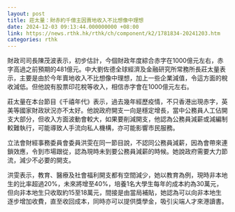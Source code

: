 ```yaml
---
layout: post
title: 莊太量：財赤約千億主因賣地收入不比想像中理想
date: 2024-12-03 09:13:44.000000000 +08:00
link: https://news.rthk.hk/rthk/ch/component/k2/1781834-20241203.htm
categories: rthk
---
```


財政司司長陳茂波表示，初步估計，今個財政年度綜合赤字在1000億元左右，赤字高過之前預期的481億元。中大劉佐德全球經濟及金融研究所常務所長莊太量表示，主要是由於今年賣地收入不比想像中理想，加上一些企業減值，令這方面的稅收減低。但他說有股票印花稅等收入，相信赤字會在1000億元左右。

莊太量在本台節目《千禧年代》表示，過去幾年經歷疫情，不只香港出現赤字，英美等國家財政狀況亦不太好。他說政府開支一向是穩定增長，當中公務員人工佔開支大部分，但收入方面波動會較大，如果要削減開支，他認為公務員減薪或減編制較難執行，可能導致人手流向私人機構，亦可能影響市民服務。

立法會財經事務委員會委員洪雯在同一節目說，不認同公務員減薪，因為會帶來連鎖效應，令到市場跟從，認為現時未到要公務員減薪的時候。她說政府需要大力節流，減少不必要的開支。

洪雯表示，教育、醫療及社會福利開支都有空間減少，她以教育為例，現時非本地生的比率超過20%，未來將增至40%，培養1名大學生每年的成本約為30萬元，但向非本地生只收取約15至18萬元，間接是由當局補貼，她認為可以向非本地生逐步增加收費，直至收回成本，同時亦可以提供獎學金，吸引尖端人才來港讀書。
